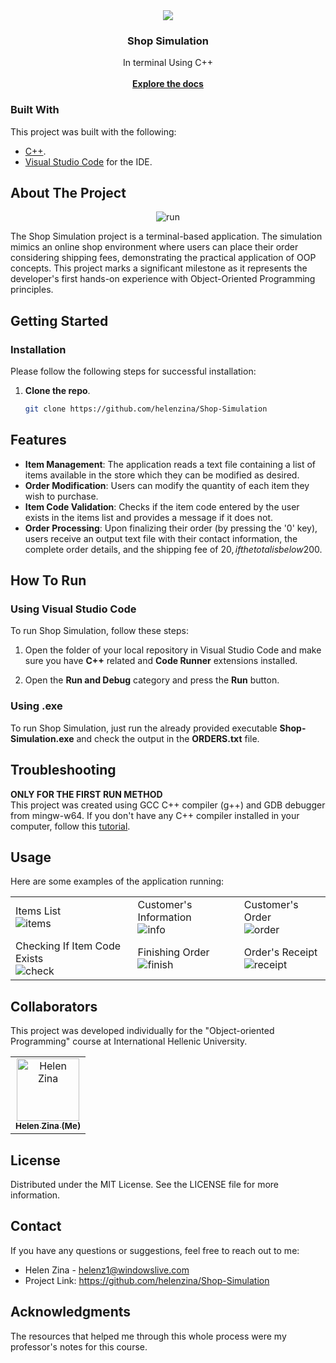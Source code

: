 <div align="center">
<img src="https://media.istockphoto.com/id/1206806317/vector/shopping-cart-icon-isolated-on-white-background.jpg?s=612x612&w=0&k=20&c=1RRQJs5NDhcB67necQn1WCpJX2YMfWZ4rYi1DFKlkNA="/>
<h3 align="center">Shop Simulation</h3>
<p align="center">
In terminal Using C++
<br/>
<br/>
<a href="https://github.com/helenzina/Shop-Simulation"><strong>Explore the docs</strong></a>
</p>
</div>

 ### Built With

This project was built with the following:
- <a href="https://cplusplus.com/">C++</a>.
- <a href="https://code.visualstudio.com/">Visual Studio Code</a> for the IDE.

 ## About The Project
 
<p align="center">
<img src="https://github.com/helenzina/Shop-Simulation/blob/main/screenshots/run.gif"  title="run"/>
</p>

The Shop Simulation project is a terminal-based application. The simulation mimics an online shop environment where users can place their order considering shipping fees, demonstrating the practical application of OOP concepts. This project marks a significant milestone as it represents the developer's first hands-on experience with Object-Oriented Programming principles. 

## Getting Started
 
 ### Installation
 
<p>Please follow the following steps for successful installation:</p>

1. **Clone the repo**.
   ```sh
   git clone https://github.com/helenzina/Shop-Simulation
   ```

## Features

- **Item Management**: The application reads a text file containing a list of items available in the store which they can be modified as desired.
- **Order Modification**: Users can modify the quantity of each item they wish to purchase.
- **Item Code Validation**: Checks if the item code entered by the user exists in the items list and provides a message if it does not.
- **Order Processing**: Upon finalizing their order (by pressing the '0' key), users receive an output text file with their contact information, the complete order details, and the shipping fee of 20$, if the total is below 200$.

## How To Run

### Using Visual Studio Code

To run Shop Simulation, follow these steps:

1. Open the folder of your local repository in Visual Studio Code and make sure you have **C++** related and **Code Runner** extensions installed. 

2. Open the **Run and Debug** category and press the **Run** button.

### Using .exe

To run Shop Simulation, just run the already provided executable **Shop-Simulation.exe** and check the output in the **ORDERS.txt** file.


## Troubleshooting

**ONLY FOR THE FIRST RUN METHOD** <br>
This project was created using GCC C++ compiler (g++) and GDB debugger from mingw-w64. If you don't have any C++ compiler installed in your computer, follow this <a href="https://www.youtube.com/watch?v=DMWD7wfhgNY">tutorial</a>.

 ## Usage

Here are some examples of the application running:

<table align="center">
  <tr>
    <td>
    Items List <br>
     <img src="https://github.com/helenzina/Shop-Simulation/blob/main/screenshots/items.png" title="items"/>
    </td>
    <td>
    Customer's Information  <br>
     <img src="https://github.com/helenzina/Shop-Simulation/blob/main/screenshots/info.png" title="info"/>
    </td>
    <td>
    Customer's Order  <br>
     <img src="https://github.com/helenzina/Shop-Simulation/blob/main/screenshots/order.png" title="order"/>
    </td>
  </tr>
  <tr>
    <td>
    Checking If Item Code Exists <br>
     <img src="https://github.com/helenzina/Shop-Simulation/blob/main/screenshots/check.png" title="check"/>
    </td>
    <td>
    Finishing Order <br>
     <img src="https://github.com/helenzina/Shop-Simulation/blob/main/screenshots/finish.png" title="finish"/>
    </td>
    <td>
    Order's Receipt <br>
     <img src="https://github.com/helenzina/Shop-Simulation/blob/main/screenshots/receipt.png" title="receipt"/>
    </td>
  </tr>
</table>

 
## Collaborators

<p>This project was developed individually for the "Object-oriented Programming" course at International Hellenic University.</p>
<table>
<tr>

<td align="center">
<a href="https://github.com/helenzina">
<img src="https://avatars.githubusercontent.com/u/128386591?v=4" width="100px" alt="Helen Zina"/><br>
<sub>
<b>Helen Zina (Me)</b>
</sub>
</a>
</td>

</tr>
</table>

 ## License

Distributed under the MIT License. See the LICENSE file for more information.

 ## Contact
 
If you have any questions or suggestions, feel free to reach out to me:
- Helen Zina - helenz1@windowslive.com
- Project Link: https://github.com/helenzina/Shop-Simulation

 ## Acknowledgments

The resources that helped me through this whole process were my professor's notes for this course.
